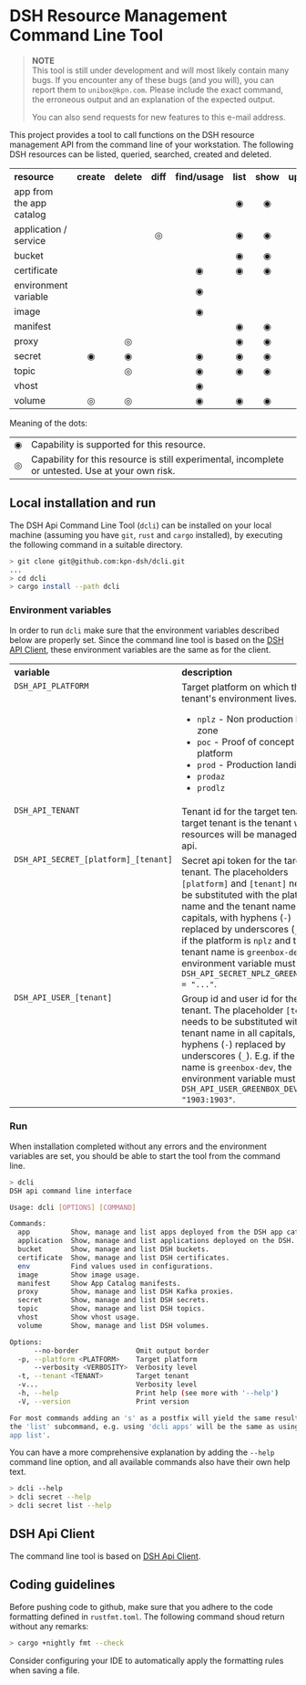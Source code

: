 # DSH Resource Management Command Line Tool

> **NOTE**  
> This tool is still under development and will most likely contain many bugs.
> If you encounter any of these bugs (and you will), you can report them to `unibox@kpn.com`. 
> Please include the exact command, the erroneous output and an explanation of the expected output.
> 
> You can also send requests for new features to this e-mail address.

This project provides a tool to call functions on the DSH resource management API from the 
command line of your workstation. The following DSH resources can be 
listed, queried, searched, created and deleted.

<table>
    <tr align="top">
        <th align="left">resource</th>
        <th>create</th>
        <th>delete</th>
        <th>diff</th>
        <th>find/usage</th>
        <th>list</th>
        <th>show</th>
        <th>update</th>
    </tr>
    <tr align="top">
        <td align="left">app from the app catalog</td>
        <td align="center"></td>
        <td align="center"></td>
        <td align="center"></td>
        <td align="center"></td>
        <td align="center">&#x25C9;</td>
        <td align="center">&#x25C9;</td>
        <td align="center"></td>
    </tr>
    <tr align="top">
        <td align="left">application / service</td>
        <td align="center"></td>
        <td align="center"></td>
        <td align="center">&#x25CE;</td>
        <td align="center"></td>
        <td align="center">&#x25C9;</td>
        <td align="center">&#x25C9;</td>
        <td align="center"></td>
    </tr>
    <tr align="top">
        <td align="left">bucket</td>
        <td align="center"></td>
        <td align="center"></td>
        <td align="center"></td>
        <td align="center"></td>
        <td align="center">&#x25C9;</td>
        <td align="center">&#x25C9;</td>
        <td align="center"></td>
    </tr>
    <tr align="top">
        <td align="left">certificate</td>
        <td align="center"></td>
        <td align="center"></td>
        <td align="center"></td>
        <td align="center">&#x25C9;</td>
        <td align="center">&#x25C9;</td>
        <td align="center">&#x25C9;</td>
        <td align="center"></td>
    </tr>
    <tr align="top">
        <td align="left">environment variable</td>
        <td align="center"></td>
        <td align="center"></td>
        <td align="center"></td>
        <td align="center">&#x25C9;</td>
        <td align="center"></td>
        <td align="center"></td>
        <td align="center"></td>
    </tr>
    <tr align="top">
        <td align="left">image</td>
        <td align="center"></td>
        <td align="center"></td>
        <td align="center"></td>
        <td align="center">&#x25C9;</td>
        <td align="center"></td>
        <td align="center"></td>
        <td align="center"></td>
    </tr>
    <tr align="top">
        <td align="left">manifest</td>
        <td align="center"></td>
        <td align="center"></td>
        <td align="center"></td>
        <td align="center"></td>
        <td align="center">&#x25C9;</td>
        <td align="center">&#x25C9;</td>
        <td align="center"></td>
    </tr>
    <tr align="top">
        <td align="left">proxy</td>
        <td align="center"></td>
        <td align="center">&#x25CE;</td>
        <td align="center"></td>
        <td align="center"></td>
        <td align="center">&#x25C9;</td>
        <td align="center">&#x25C9;</td>
        <td align="center">&#x25CE;</td>
    </tr>
    <tr align="top">
        <td align="left">secret</td>
        <td align="center">&#x25C9;</td>
        <td align="center">&#x25C9;</td>
        <td align="center"></td>
        <td align="center">&#x25C9;</td>
        <td align="center">&#x25C9;</td>
        <td align="center">&#x25C9;</td>
        <td align="center"></td>
    </tr>
    <tr align="top">
        <td align="left">topic</td>
        <td align="center"></td>
        <td align="center">&#x25CE;</td>
        <td align="center"></td>
        <td align="center">&#x25C9;</td>
        <td align="center">&#x25C9;</td>
        <td align="center">&#x25C9;</td>
        <td align="center"></td>
    </tr>
    <tr align="top">
        <td align="left">vhost</td>
        <td align="center"></td>
        <td align="center"></td>
        <td align="center"></td>
        <td align="center">&#x25C9;</td>
        <td align="center"></td>
        <td align="center"></td>
        <td align="center"></td>
    </tr>
    <tr align="top">
        <td align="left">volume</td>
        <td align="center">&#x25CE;</td>
        <td align="center">&#x25CE;</td>
        <td align="center"></td>
        <td align="center">&#x25C9;</td>
        <td align="center">&#x25C9;</td>
        <td align="center">&#x25C9;</td>
        <td align="center"></td>
    </tr>
</table>

Meaning of the dots:

<table>
    <tr>
        <td>&#x25C9;</td>
        <td>Capability is supported for this resource.</td>
    </tr>
    <tr>
        <td>&#x25CE;</td>
        <td>Capability for this resource is still experimental, incomplete or untested. 
            Use at your own risk.</td>
    </tr>
</table>

## Local installation and run

The DSH Api Command Line Tool (`dcli`) can be installed on your local machine
(assuming you have `git`, `rust` and `cargo` installed),
by executing the following command in a suitable directory.

```bash
> git clone git@github.com:kpn-dsh/dcli.git
...
> cd dcli
> cargo install --path dcli
```

### Environment variables

In order to run `dcli` make sure that the environment variables described below
are properly set.
Since the command line tool is based on the [DSH API Client](../dsh_api/README.md),
these environment variables are the same as for the client.

<table>
    <tr valign="top">
        <th align="left">variable</th>
        <th align="left">description</th>
    </tr>
    <tr valign="top">
        <td><code>DSH_API_PLATFORM</code></td>
        <td>
            Target platform on which the tenant's environment lives.
            <ul>
                <li><code>nplz</code> - Non production landing zone</li>
                <li><code>poc</code> - Proof of concept platform</li>
                <li><code>prod</code> - Production landing zone</li>
                <li><code>prodaz</code></li>
                <li><code>prodlz</code></li>
            </ul>
        </td>
    </tr>
    <tr valign="top">
        <td><code>DSH_API_TENANT</code></td>
        <td>Tenant id for the target tenant. The target tenant is the tenant whose resources 
            will be managed via the api.</td>
    </tr>
    <tr valign="top">
        <td><code>DSH_API_SECRET_[platform]_[tenant]</code></td>
        <td>
            Secret api token for the target tenant. 
            The placeholders <code>[platform]</code> and <code>[tenant]</code> 
            need to be substituted with the platform name and the tenant name in all capitals, 
            with hyphens (<code>-</code>) replaced by underscores (<code>_</code>).
            E.g. if the platform is <code>nplz</code> and the tenant name is 
            <code>greenbox-dev</code>, the environment variable must be
            <code>DSH_API_SECRET_NPLZ_GREENBOX_DEV = "..."</code>.
        </td>
    </tr>
    <tr valign="top">
        <td><code>DSH_API_USER_[tenant]</code></td>
        <td>
            Group id and user id for the target tenant.
            The placeholder <code>[tenant]</code> needs to be substituted 
            with the tenant name in all capitals, with hyphens (<code>-</code>) 
            replaced by underscores (<code>_</code>).
            E.g. if the tenant name is <code>greenbox-dev</code>, the environment variable must be
            <code>DSH_API_USER_GREENBOX_DEV = "1903:1903"</code>.
        </td>
    </tr>
</table>

### Run

When installation completed without any errors and the environment variables are set, 
you should be able to start the tool from the command line.

```bash
> dcli
DSH api command line interface

Usage: dcli [OPTIONS] [COMMAND]

Commands:
  app          Show, manage and list apps deployed from the DSH app catalog.
  application  Show, manage and list applications deployed on the DSH.
  bucket       Show, manage and list DSH buckets.
  certificate  Show, manage and list DSH certificates.
  env          Find values used in configurations.
  image        Show image usage.
  manifest     Show App Catalog manifests.
  proxy        Show, manage and list DSH Kafka proxies.
  secret       Show, manage and list DSH secrets.
  topic        Show, manage and list DSH topics.
  vhost        Show vhost usage.
  volume       Show, manage and list DSH volumes.

Options:
      --no-border              Omit output border
  -p, --platform <PLATFORM>    Target platform
      --verbosity <VERBOSITY>  Verbosity level
  -t, --tenant <TENANT>        Target tenant
  -v...                        Verbosity level
  -h, --help                   Print help (see more with '--help')
  -V, --version                Print version

For most commands adding an 's' as a postfix will yield the same result as using
the 'list' subcommand, e.g. using 'dcli apps' will be the same as using 'dcli
app list'.
```
You can have a more comprehensive explanation by adding the `--help` command line option, 
and all available commands also have their own help text.

```bash
> dcli --help
> dcli secret --help
> dcli secret list --help
```

## DSH Api Client

The command line tool is based on [DSH Api Client](dsh_api).

## Coding guidelines

Before pushing code to github, make sure that you adhere to the code formatting defined in 
`rustfmt.toml`. The following command shoud return without any remarks:

```bash
> cargo +nightly fmt --check
```

Consider configuring your IDE to automatically apply the formatting rules when saving a file. 
